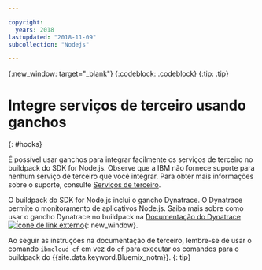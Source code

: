 ```yaml
---

copyright:
  years: 2018
lastupdated: "2018-11-09"
subcollection: "Nodejs"

---
```


{:new_window: target="_blank"}
{:codeblock: .codeblock}
{:tip: .tip}

# Integre serviços de terceiro usando ganchos
{: #hooks}

É possível usar ganchos para integrar facilmente os serviços de terceiro no buildpack do SDK for Node.js. Observe que a IBM não fornece suporte para nenhum serviço de terceiro que você integrar. Para obter mais informações sobre o suporte, consulte [Serviços de terceiro](/docs/runtimes-common/buildpackSupport.html#third-party).

O buildpack do SDK for Node.js inclui o gancho Dynatrace. O Dynatrace permite o monitoramento de aplicativos Node.js. Saiba mais sobre como usar o gancho Dynatrace no buildpack na [Documentação do Dynatrace ![Ícone de link externo](../../icons/launch-glyph.svg "Ícone de link externo")]( https://www.dynatrace.com/support/help/cloud-platforms/cloud-foundry/application-only/deploy-oneagent-on-cloud-foundry-for-application-only-monitoring/){: new_window}.


Ao seguir as instruções na documentação de terceiro, lembre-se de usar o comando `ibmcloud cf` em vez do `cf` para executar os comandos para o buildpack do {{site.data.keyword.Bluemix_notm}}.
{: tip}

